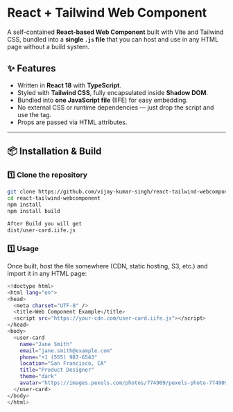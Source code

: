 # React + Tailwind Web Component

A self-contained **React-based Web Component** built with Vite and Tailwind CSS, bundled into a **single `.js` file** that you can host and use in any HTML page without a build system.

## ✨ Features
- Written in **React 18** with **TypeScript**.
- Styled with **Tailwind CSS**, fully encapsulated inside **Shadow DOM**.
- Bundled into **one JavaScript file** (IIFE) for easy embedding.
- No external CSS or runtime dependencies — just drop the script and use the tag.
- Props are passed via HTML attributes.

---

## 📦 Installation & Build

### 1️⃣ Clone the repository
```bash
git clone https://github.com/vijay-kumar-singh/react-tailwind-webcomponent.git
cd react-tailwind-webcomponent
npm install
npm install build

After Build you will get
dist/user-card.iife.js
```
### 1️⃣ Usage
Once built, host the file somewhere (CDN, static hosting, S3, etc.) and import it in any HTML page:
```bash
<!doctype html>
<html lang="en">
<head>
  <meta charset="UTF-8" />
  <title>Web Component Example</title>
  <script src="https://your-cdn.com/user-card.iife.js"></script>
</head>
<body>
  <user-card
    name="Jane Smith"
    email="jane.smith@example.com"
    phone="+1 (555) 987-6543"
    location="San Francisco, CA"
    title="Product Designer"
    theme="dark"
    avatar="https://images.pexels.com/photos/774909/pexels-photo-774909.jpeg?w=150&h=150&fit=crop&crop=face">
  </user-card>
</body>
</html>
```
